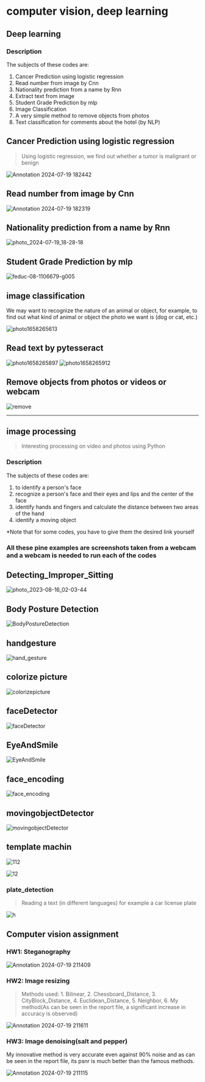 # computer vision, deep learning

## Deep learning

### Description
The subjects of these codes are:

1. Cancer Prediction using logistic regression
2. Read number from image by Cnn
3. Nationality prediction from a name by Rnn
4. Extract text from image
5. Student Grade Prediction by mlp
6. Image Classification
7. A very simple method to remove objects from photos
8. Text classification for comments about the hotel (by NLP)




## Cancer Prediction using logistic regression

> Using logistic regression, we find out whether a tumor is malignant or benign

![Annotation 2024-07-19 182442](https://github.com/user-attachments/assets/5993291c-c416-4225-bdae-e974f8357d35)

## Read number from image by Cnn

![Annotation 2024-07-19 182319](https://github.com/user-attachments/assets/9a5e8e86-1e40-49b4-b574-f910d4dcc2ae)

## Nationality prediction from a name by Rnn

![photo_2024-07-19_18-28-18](https://github.com/user-attachments/assets/48a2fd97-1c0a-40ad-8ed7-ba9dc225c6bd)


## Student Grade Prediction by mlp

![feduc-08-1106679-g005](https://github.com/user-attachments/assets/2ce3c80d-97fe-4d0b-ab7a-7328e1a496fc)


## image classification
We may want to recognize the nature of an animal or object, for example, to find out what kind of animal or object the photo we want is (dog or cat, etc.)


![photo1658265613](https://user-images.githubusercontent.com/98982133/179850660-1c54cdb5-15b8-414f-bcfe-b1f951fd5183.jpeg)


## Read text by pytesseract


![photo1658265897](https://user-images.githubusercontent.com/98982133/179851338-dfd68156-6ddf-4d38-8355-9e426c3007c7.jpeg)
![photo1658265912](https://user-images.githubusercontent.com/98982133/179851400-2e015c88-2396-4a6e-9aba-29eb41a419b1.jpeg)


## Remove objects from photos or videos or webcam

![remove](https://user-images.githubusercontent.com/98982133/183724316-c727b5d3-91a4-44b2-b5b5-f48ef6e105ea.png)

--------------------------------------------------------------------------------------------------------------------
## image processing


> Interesting processing on video and photos using Python

### Description
The subjects of these codes are:

1. to identify a person's face
2. recognize a person's face and their eyes and lips and the center of the face
3. identify hands and fingers and calculate the distance between two areas of the hand
4. identify a moving object

*Note that for some codes, you have to give them the desired link yourself

### All these pine examples are screenshots taken from a webcam and a webcam is needed to run each of the codes





## Detecting_Improper_Sitting

![photo_2023-08-16_02-03-44](https://github.com/ALItaheri1380/ImageProcessing-MachineLearning-deepLearning/assets/98982133/4b638adf-6110-49f6-a72c-c97e8010b1a3)

## Body Posture Detection


![BodyPostureDetection](https://user-images.githubusercontent.com/98982133/184558489-1dfe871c-be28-4161-88b2-132bdd0e5bcd.png)


## handgesture


![hand_gesture](https://user-images.githubusercontent.com/98982133/183730040-c9021f9d-8e31-4904-b013-58c46ca3df3a.png)

## colorize picture


![colorizepicture](https://user-images.githubusercontent.com/98982133/185639463-7ad5d466-05e0-459c-bc52-0d29e20cdcb2.png)


## faceDetector


![faceDetector](https://user-images.githubusercontent.com/98982133/183729247-6195bd3d-1fb9-4aa4-ba24-bf9f1f059094.png)



## EyeAndSmile


![EyeAndSmile](https://user-images.githubusercontent.com/98982133/183731323-a51bf7dc-9472-4e03-a66d-575ce6b98d1d.png)



## face_encoding

![face_encoding](https://user-images.githubusercontent.com/98982133/183731956-c8462a37-a61d-4aab-8b15-8d1e203e8d40.png)



## movingobjectDetector


![movingobjectDetector](https://user-images.githubusercontent.com/98982133/183732391-2cde7d81-0c3b-4b10-86bc-86a742f13fa0.png)



## template machin


![112](https://user-images.githubusercontent.com/98982133/179502509-3d94ad7c-61ee-4699-ad04-279810d1e753.png)



![12](https://user-images.githubusercontent.com/98982133/179502918-fe0304c0-38cc-4358-9be1-19bf12dc97dd.jpeg)

### plate_detection


> Reading a text (in different languages) for example a car license plate


![h](https://user-images.githubusercontent.com/98982133/179608242-4b87dbfa-68f8-472e-95a1-2ef868f9159f.png)


## Computer vision assignment 

### HW1: Steganography

![Annotation 2024-07-19 211409](https://github.com/user-attachments/assets/7c088d9b-c282-4646-84d8-b35883808186)


### HW2: Image resizing

> Methods used: 1. Bilinear, 2. Chessboard_Distance, 3. CityBlock_Distance, 4. Euclidean_Distance, 5. Neighbor, 6. My method(As can be seen in the report file, a significant increase in accuracy is observed)

![Annotation 2024-07-19 211611](https://github.com/user-attachments/assets/08348de4-aeb0-4131-a1ab-cca46bb816d3)

### HW3: Image denoising(salt and pepper)

My innovative method is very accurate even against 90% noise and as can be seen in the report file, its psnr is much better than the famous methods.

![Annotation 2024-07-19 211115](https://github.com/user-attachments/assets/dfa62089-e9f7-41c7-aab3-d8fe58e78dfc)
